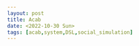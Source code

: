 ```yaml
---
layout: post
title: Acab
date: <2022-10-30 Sun>
tags: [acab,system,DSL,social_simulation]
---
```



